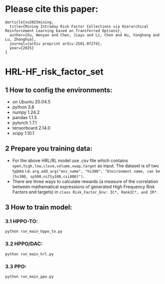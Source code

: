 # Please cite this paper:
```
@article{xu2025mining,
  title={Mining Intraday Risk Factor Collections via Hierarchical Reinforcement Learning based on Transferred Options},
  author={Xu, Wenyan and Chen, Jiayu and Li, Chen and Hu, Yonghong and Lu, Zhonghua},
  journal={arXiv preprint arXiv:2501.07274},
  year={2025}
}
```
# HRL-HF_risk_factor_set
## 1 How to config the environments:
- on Ubuntu 20.04.5
- python 3.8
- numpy 1.24.2
- pandas 1.1.5
- pytorch 1.7.1
- tensorboard 2.14.0
- scipy 1.10.1
## 2  Prepare you training data:
* For the above HRL/RL model use .csv file which contains ```open,high,low,close,volume,vwap,target``` as input. The dataset is of two types i.e. ```arg.add_arg("env_name", "hs300", "Environment name, can be [hs300, sp500,nifty100,csi800]")```.
* There are three ways to calculate rewards (a measure of the correlation between mathematical expressions of generated High Frequency Risk Factors and targets) in ```class Risk_Factor_Env: IC*, RankIC*, and IR*```.
## 3 How to train model:
### 3.1 HPPO-TO: 
```python run_main_hppo_to.py ```
### 3.2 HPPO/DAC:
```python run_main_hrl.py ```
### 3.3 PPO:     
```python run_main_ppo.py ```

